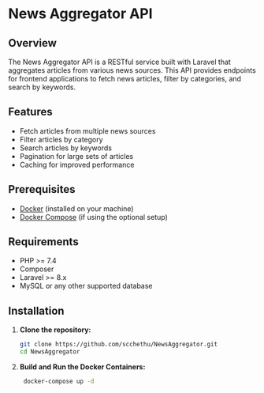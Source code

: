 # News Aggregator API

## Overview

The News Aggregator API is a RESTful service built with Laravel that aggregates articles from various news sources. This API provides endpoints for frontend applications to fetch news articles, filter by categories, and search by keywords.

## Features

- Fetch articles from multiple news sources
- Filter articles by category
- Search articles by keywords
- Pagination for large sets of articles
- Caching for improved performance

## Prerequisites

- [Docker](https://www.docker.com/get-started) (installed on your machine)
- [Docker Compose](https://docs.docker.com/compose/) (if using the optional setup)
## Requirements

- PHP >= 7.4
- Composer
- Laravel >= 8.x
- MySQL or any other supported database

## Installation

1. **Clone the repository:**

   ```bash
   git clone https://github.com/scchethu/NewsAggregator.git
   cd NewsAggregator

2. **Build and Run the Docker Containers:**

   ```bash
    docker-compose up -d

